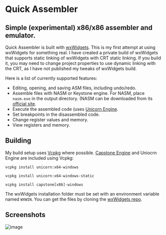 # Quick Assembler

## Simple (experimental) x86/x86 assembler and emulator.

Quick Assembler is built with [wxWidgets](https://www.wxwidgets.org/downloads/). This is my first attempt at using wxWidgets for something real. I have created a private build of wxWidgets that supports static linking of wxWidgets with CRT static linking. If you build it, you may need to change project properties to use dynamic linking with the CRT, as I have not published my tweaks of wxWidgets build.

Here is a list of currently supported features:

* Editing, opening, and saving ASM files, including undo/redo.
* Assemble files with NASM or Keystone engine. For NASM, place `nasm.exe` in the output directory. (NASM can be downloaded from its [official site](https://nasm.us/).
* Execute the assembled code (uses [Unicorn Engine](https://www.unicorn-engine.org/).
* Set breakpoints in the disassembled code.
* Change register values and memory.
* View registers and memory.

## Building

My build setup uses [Vcpkg](https://vcpkg.io/en/) where possible. [Capstone Engine](https://www.capstone-engine.org/) and Uniocrn Engine are included using Vcpkg:

`vcpkg install unicorn:x64-windows`

`vcpkg install unicorn:x64-windows-static`

`vcpkg install capstone[x86]-windows`

The wxWidgets installation folder must be set with an environment variable named `WXWIN`. You can get the files by cloning the [wxWidgets repo](https://github.com/wxWidgets/wxWidgets).

## Screenshots

![image](https://github.com/zodiacon/QuickAsm/assets/4227784/b417f6fa-24cd-42ff-8f10-3469c71a4b09)

